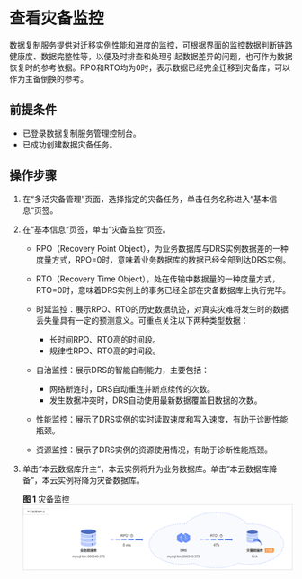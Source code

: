 # 查看灾备监控<a name="drs_03_0024"></a>

数据复制服务提供对迁移实例性能和进度的监控，可根据界面的监控数据判断链路健康度、数据完整性等，以便及时排查和处理引起数据差异的问题，也可作为数据恢复时的参考依据。RPO和RTO均为0时，表示数据已经完全迁移到灾备库，可以作为主备倒换的参考。

## 前提条件<a name="section293172211234"></a>

-   已登录数据复制服务管理控制台。
-   已成功创建数据灾备任务。

## 操作步骤<a name="section33416473318"></a>

1.  在“多活灾备管理”页面，选择指定的灾备任务，单击任务名称进入“基本信息“页签。
2.  在“基本信息“页签，单击“灾备监控”页签。
    -   RPO（Recovery Point Object），为业务数据库与DRS实例数据差的一种度量方式，RPO=0时，意味着业务数据库的数据已经全部到达DRS实例。
    -   RTO（Recovery Time Object），处在传输中数据量的一种度量方式，RTO=0时，意味着DRS实例上的事务已经全部在灾备数据库上执行完毕。
    -   时延监控：展示RPO、RTO的历史数据轨迹，对真实灾难将发生时的数据丢失量具有一定的预测意义。可重点关注以下两种类型数据：
        -   长时间RPO、RTO高的时间段。
        -   规律性RPO、RTO高的时间段。

    -   自治监控：展示DRS的智能自制能力，主要包括：
        -   网络断连时，DRS自动重连并断点续传的次数。
        -   发生数据冲突时，DRS自动使用最新数据覆盖旧数据的次数。

    -   性能监控：展示了DRS实例的实时读取速度和写入速度，有助于诊断性能瓶颈。
    -   资源监控：展示了DRS实例的资源使用情况，有助于诊断性能瓶颈。


1.  单击“本云数据库升主“，本云实例将升为业务数据库。单击“本云数据库降备“，本云实例将降为灾备数据库。

    **图 1**  灾备监控<a name="fig1276162044515"></a>  
    ![](figures/灾备监控.png "灾备监控")



